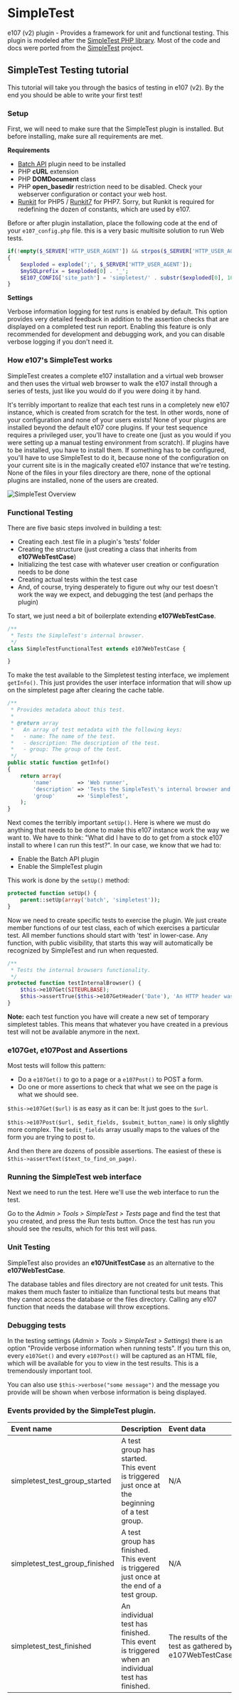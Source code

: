 SimpleTest
==========

e107 (v2) plugin - Provides a framework for unit and functional testing. This plugin is modeled after the [SimpleTest PHP library](http://simpletest.sourceforge.net/). Most of the code and docs were ported from the [SimpleTest](https://www.drupal.org/project/simpletest) project.

## SimpleTest Testing tutorial

This tutorial will take you through the basics of testing in e107 (v2). By the end you should be able to write your first test! 

### Setup

First, we will need to make sure that the SimpleTest plugin is installed. But before installing, make sure all requirements are met.

**Requirements**

- [Batch API](https://github.com/lonalore/batch) plugin need to be installed
- PHP **cURL** extension
- PHP **DOMDocument** class
- PHP **open_basedir** restriction need to be disabled. Check your webserver configuration or contact your web host.
- [Runkit](https://github.com/zenovich/runkit) for PHP5 / [Runkit7](https://github.com/runkit7/runkit7) for PHP7. Sorry, but Runkit is required for redefining the dozen of constants, which are used by e107.

Before or after plugin installation, place the following code at the end of your `e107_config.php` file. this is a very basic multisite solution to run Web tests.

```php
if(!empty($_SERVER['HTTP_USER_AGENT']) && strpos($_SERVER['HTTP_USER_AGENT'], 'simpletest') === 0)
{
	$exploded = explode(';', $_SERVER['HTTP_USER_AGENT']);
	$mySQLprefix = $exploded[0] . '_';
	$E107_CONFIG['site_path'] = 'simpletest/' . substr($exploded[0], 10);
}
```

**Settings**

Verbose information logging for test runs is enabled by default. This option provides very detailed feedback in addition to the assertion checks that are displayed on a completed test run report. Enabling this feature is only recommended for development and debugging work, and you can disable verbose logging if you don't need it.

### How e107's SimpleTest works

SimpleTest creates a complete e107 installation and a virtual web browser and then uses the virtual web browser to walk the e107 install through a series of tests, just like you would do if you were doing it by hand.

It's terribly important to realize that each test runs in a completely new e107 instance, which is created from scratch for the test. In other words, none of your configuration and none of your users exists! None of your plugins are installed beyond the default e107 core plugins. If your test sequence requires a privileged user, you'll have to create one (just as you would if you were setting up a manual testing environment from scratch). If plugins have to be installed, you have to install them. If something has to be configured, you'll have to use SimpleTest to do it, because none of the configuration on your current site is in the magically created e107 instance that we're testing. None of the files in your files directory are there, none of the optional plugins are installed, none of the users are created.

![SimpleTest Overview](https://raw.githubusercontent.com/lonalore/simpletest/master/assets/images/readme/simpletest_overview.png)

### Functional Testing

There are five basic steps involved in building a test:

- Creating each .test file in a plugin's 'tests' folder
- Creating the structure (just creating a class that inherits from **e107WebTestCase**)
- Initializing the test case with whatever user creation or configuration needs to be done
- Creating actual tests within the test case
- And, of course, trying desperately to figure out why our test doesn't work the way we expect, and debugging the test (and perhaps the plugin)

To start, we just need a bit of boilerplate extending **e107WebTestCase**.

```php
/**
 * Tests the SimpleTest's internal browser.
 */
class SimpleTestFunctionalTest extends e107WebTestCase {

}
```

To make the test available to the Simpletest testing interface, we implement `getInfo()`. This just provides the user interface information that will show up on the simpletest page after clearing the cache table.

```php
/**
 * Provides metadata about this test.
 *
 * @return array
 *   An array of test metadata with the following keys:
 *   - name: The name of the test.
 *   - description: The description of the test.
 *   - group: The group of the test.
 */
public static function getInfo()
{
	return array(
		'name'        => 'Web runner',
		'description' => 'Tests the SimpleTest\'s internal browser and API\'s.',
		'group'       => 'SimpleTest',
	);
}
```

Next comes the terribly important `setUp()`. Here is where we must do anything that needs to be done to make this e107 instance work the way we want to. We have to think: "What did I have to do to get from a stock e107 install to where I can run this test?". In our case, we know that we had to:

- Enable the Batch API plugin
- Enable the SimpleTest plugin

This work is done by the `setUp()` method:

```php
protected function setUp() {
	parent::setUp(array('batch', 'simpletest'));
}
```

Now we need to create specific tests to exercise the plugin. We just create member functions of our test class, each of which exercises a particular test. All member functions should start with 'test' in lower-case. Any function, with public visibility, that starts this way will automatically be recognized by SimpleTest and run when requested. 

```php
/**
 * Tests the internal browsers functionality.
 */
protected function testInternalBrowser() {
	$this->e107Get(SITEURLBASE);
	$this->assertTrue($this->e107GetHeader('Date'), 'An HTTP header was received.');
}
```

**Note:** each test function you have will create a new set of temporary simpletest tables. This means that whatever you have created in a previous test will not be available anymore in the next.

### e107Get, e107Post and Assertions

Most tests will follow this pattern:

- Do a `e107Get()` to go to a page or a `e107Post()` to POST a form.
- Do one or more assertions to check that what we see on the page is what we should see.

`$this->e107Get($url)` is as easy as it can be: It just goes to the `$url`.

`$this->e107Post($url, $edit_fields, $submit_button_name)` is only slightly more complex. The `$edit_fields` array usually maps to the values of the form you are trying to post to.

And then there are dozens of possible assertions. The easiest of these is `$this->assertText($text_to_find_on_page)`.

### Running the SimpleTest web interface

Next we need to run the test. Here we'll use the web interface to run the test.

Go to the _Admin > Tools > SimpleTest > Tests_ page and find the test that you created, and press the Run tests button. Once the test has run you should see the results, which for this test will pass.

### Unit Testing

SimpleTest also provides an **e107UnitTestCase** as an alternative to the **e107WebTestCase**.

The database tables and files directory are not created for unit tests. This makes them much faster to initialize than functional tests but means that they cannot access the database or the files directory. Calling any e107 function that needs the database will throw exceptions.

### Debugging tests

In the testing settings (_Admin > Tools > SimpleTest > Settings_) there is an option "Provide verbose information when running tests". If you turn this on, every `e107Get()` and every `e107Post()` will be captured as an HTML file, which will be available for you to view in the test results. This is a tremendously important tool.

You can also use `$this->verbose("some message")` and the message you provide will be shown when verbose information is being displayed.

### Events provided by the SimpleTest plugin.

| Event name                     | Description                                                                                    | Event data                                              |
| :----------------------------- |:-----------------------------------------------------------------------------------------------| :-------------------------------------------------------|
| simpletest_test_group_started  | A test group has started. This event is triggered just once at the beginning of a test group.  | N/A                                                     |
| simpletest_test_group_finished | A test group has finished. This event is triggered just once at the end of a test group.       | N/A                                                     |
| simpletest_test_finished       | An individual test has finished. This event is triggered when an individual test has finished. | The results of the test as gathered by e107WebTestCase. |

